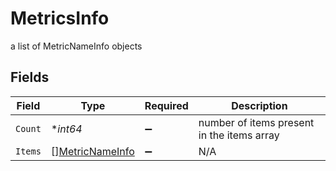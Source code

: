 # MetricsInfo

a list of MetricNameInfo objects


## Fields

| Field                                                     | Type                                                      | Required                                                  | Description                                               |
| --------------------------------------------------------- | --------------------------------------------------------- | --------------------------------------------------------- | --------------------------------------------------------- |
| `Count`                                                   | **int64*                                                  | :heavy_minus_sign:                                        | number of items present in the items array                |
| `Items`                                                   | [][MetricNameInfo](../../models/shared/metricnameinfo.md) | :heavy_minus_sign:                                        | N/A                                                       |